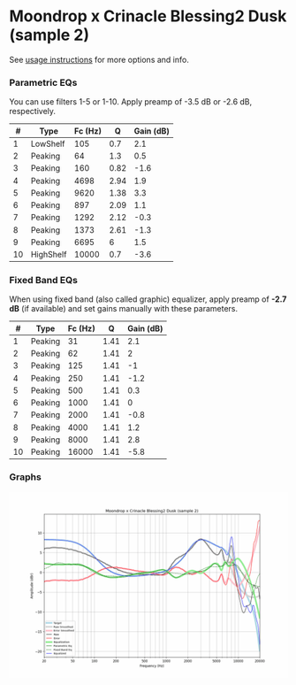 # Moondrop x Crinacle Blessing2 Dusk (sample 2)
See [usage instructions](https://github.com/jaakkopasanen/AutoEq#usage) for more options and info.

### Parametric EQs
You can use filters 1-5 or 1-10. Apply preamp of -3.5 dB or -2.6 dB, respectively.

|   # | Type      |   Fc (Hz) |    Q |   Gain (dB) |
|-----|-----------|-----------|------|-------------|
|   1 | LowShelf  |       105 | 0.7  |         2.1 |
|   2 | Peaking   |        64 | 1.3  |         0.5 |
|   3 | Peaking   |       160 | 0.82 |        -1.6 |
|   4 | Peaking   |      4698 | 2.94 |         1.9 |
|   5 | Peaking   |      9620 | 1.38 |         3.3 |
|   6 | Peaking   |       897 | 2.09 |         1.1 |
|   7 | Peaking   |      1292 | 2.12 |        -0.3 |
|   8 | Peaking   |      1373 | 2.61 |        -1.3 |
|   9 | Peaking   |      6695 | 6    |         1.5 |
|  10 | HighShelf |     10000 | 0.7  |        -3.6 |

### Fixed Band EQs
When using fixed band (also called graphic) equalizer, apply preamp of **-2.7 dB** (if available) and set gains manually with these parameters.

|   # | Type    |   Fc (Hz) |    Q |   Gain (dB) |
|-----|---------|-----------|------|-------------|
|   1 | Peaking |        31 | 1.41 |         2.1 |
|   2 | Peaking |        62 | 1.41 |         2   |
|   3 | Peaking |       125 | 1.41 |        -1   |
|   4 | Peaking |       250 | 1.41 |        -1.2 |
|   5 | Peaking |       500 | 1.41 |         0.3 |
|   6 | Peaking |      1000 | 1.41 |         0   |
|   7 | Peaking |      2000 | 1.41 |        -0.8 |
|   8 | Peaking |      4000 | 1.41 |         1.2 |
|   9 | Peaking |      8000 | 1.41 |         2.8 |
|  10 | Peaking |     16000 | 1.41 |        -5.8 |

### Graphs
![](./Moondrop%20x%20Crinacle%20Blessing2%20Dusk%20(sample%202).png)
